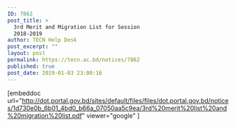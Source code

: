 ```yaml
---
ID: 7862
post_title: >
  3rd Merit and Migration List for Session
  2018-2019
author: TECN Help Desk
post_excerpt: ""
layout: post
permalink: https://tecn.ac.bd/notices/7862
published: true
post_date: 2019-01-03 23:00:16
---
```

[embeddoc url="http://dot.portal.gov.bd/sites/default/files/files/dot.portal.gov.bd/notices/1d730e0b_6b01_4bd0_b66a_07050aa5c9ea/3rd%20merit%20list%20and%20migration%20list.pdf" viewer="google" ]